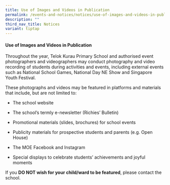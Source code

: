 ```yaml
---
title: Use of Images and Videos in Publication
permalink: /events-and-notices/notices/use-of-images-and-videos-in-publication/
description: ""
third_nav_title: Notices
variant: tiptap
---
```

<h4><strong>Use of Images and Videos in Publication</strong></h4><p>Throughout the year, Telok Kurau Primary School and authorised event photographers and videographers may conduct photography and video recording of students during activities and events, including external events such as National School Games, National Day NE Show and Singapore Youth Festival.</p><p>These photographs and videos may be featured in platforms and materials that include, but are not limited to:</p><ul data-tight="true" class="tight"><li><p>The school website</p></li><li><p>The school’s termly e-newsletter (Richies’ Bulletin)</p></li><li><p>Promotional materials (slides, brochures) for school events</p></li><li><p>Publicity materials for prospective students and parents (e.g. Open House)</p></li><li><p>The MOE Facebook and Instagram</p></li><li><p>Special displays to celebrate students’ achievements and joyful moments</p><p></p><p></p></li></ul><p>If you <strong>DO NOT wish for your child/ward to be featured</strong>, please contact the school.</p><p></p>
